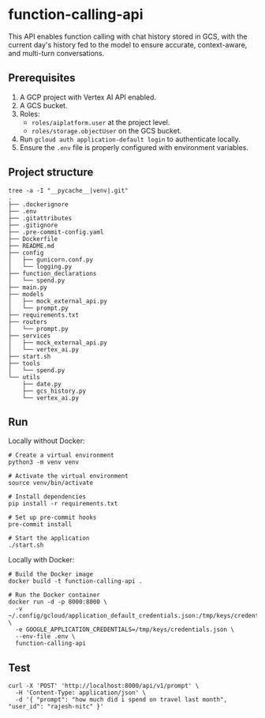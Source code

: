 # function-calling-api

This API enables function calling with chat history stored in GCS, with the current day's history fed to the model to ensure accurate, context-aware, and multi-turn conversations.

## Prerequisites

1. A GCP project with Vertex AI API enabled.
2. A GCS bucket.
3. Roles:
   - `roles/aiplatform.user` at the project level.
   - `roles/storage.objectUser` on the GCS bucket.
4. Run `gcloud auth application-default login` to authenticate locally.
5. Ensure the `.env` file is properly configured with environment variables.

## Project structure

```
tree -a -I "__pycache__|venv|.git"
.
├── .dockerignore
├── .env
├── .gitattributes
├── .gitignore
├── .pre-commit-config.yaml
├── Dockerfile
├── README.md
├── config
│   ├── gunicorn.conf.py
│   └── logging.py
├── function_declarations
│   └── spend.py
├── main.py
├── models
│   ├── mock_external_api.py
│   └── prompt.py
├── requirements.txt
├── routers
│   └── prompt.py
├── services
│   ├── mock_external_api.py
│   └── vertex_ai.py
├── start.sh
├── tools
│   └── spend.py
└── utils
    ├── date.py
    ├── gcs_history.py
    └── vertex_ai.py
```

## Run

Locally without Docker:

```
# Create a virtual environment
python3 -m venv venv

# Activate the virtual environment
source venv/bin/activate

# Install dependencies
pip install -r requirements.txt

# Set up pre-commit hooks
pre-commit install

# Start the application
./start.sh

```

Locally with Docker:

```
# Build the Docker image
docker build -t function-calling-api .

# Run the Docker container
docker run -d -p 8000:8000 \
  -v ~/.config/gcloud/application_default_credentials.json:/tmp/keys/credentials.json \
  -e GOOGLE_APPLICATION_CREDENTIALS=/tmp/keys/credentials.json \
  --env-file .env \
  function-calling-api

```

## Test

```
curl -X 'POST' 'http://localhost:8000/api/v1/prompt' \
  -H 'Content-Type: application/json' \
  -d '{ "prompt": "how much did i spend on travel last month", "user_id": "rajesh-nitc" }'

```
